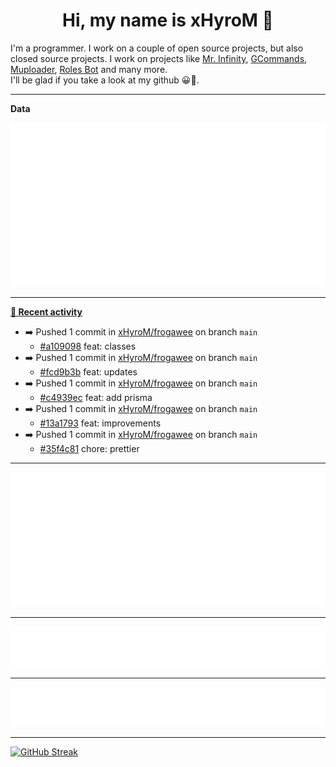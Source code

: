 <p align="center">
    <!-- <img src="https://avatars.githubusercontent.com/u/56601352" width="192" alt="hyro's pfp" /> -->
    <h1 align="center">Hi, my name is xHyroM 👋</h1>
</p>

I'm a programmer. I work on a couple of open source projects, but also closed source projects. I work on projects like [Mr. Infinity](https://discord.com/oauth2/authorize?client_id=720321585625694239&scope=bot%20applications.commands&permissions=8&redirect_uri=https://blobs.gq/imanager&prompt=consent&response_type=code), [GCommands](https://github.com/Garlic-Team/GCommands), [Muploader](https://github.com/xHyroM/Muploader), [Roles Bot](https://github.com/xHyroM/roles-bot) and many more.  
I'll be glad if you take a look at my github 😀👀.

___
**Data**

<img src="https://github.com/xHyroM/xHyroM/blob/master/.cache/base.svg">

___

**[📰 Recent activity](https://github.com/xHyroM)**
* ➡️ Pushed 1 commit in [xHyroM/frogawee](https://github.com/xHyroM/frogawee) on branch `main`
  * [#a109098](https://github.com/xHyroM/frogawee/commit/a109098) feat: classes
* ➡️ Pushed 1 commit in [xHyroM/frogawee](https://github.com/xHyroM/frogawee) on branch `main`
  * [#fcd9b3b](https://github.com/xHyroM/frogawee/commit/fcd9b3b) feat: updates
* ➡️ Pushed 1 commit in [xHyroM/frogawee](https://github.com/xHyroM/frogawee) on branch `main`
  * [#c4939ec](https://github.com/xHyroM/frogawee/commit/c4939ec) feat: add prisma
* ➡️ Pushed 1 commit in [xHyroM/frogawee](https://github.com/xHyroM/frogawee) on branch `main`
  * [#13a1793](https://github.com/xHyroM/frogawee/commit/13a1793) feat: improvements
* ➡️ Pushed 1 commit in [xHyroM/frogawee](https://github.com/xHyroM/frogawee) on branch `main`
  * [#35f4c81](https://github.com/xHyroM/frogawee/commit/35f4c81) chore: prettier


___

<img src="https://github.com/xHyroM/xHyroM/blob/master/.cache/isocalendar.svg">

___

<img src="https://github.com/xHyroM/xHyroM/blob/master/.cache/languages.svg">

___

<img src="https://github.com/xHyroM/xHyroM/blob/master/.cache/achievements.svg">

___

[![GitHub Streak](https://github-readme-streak-stats.herokuapp.com?user=xHyroM&theme=dark&hide_border=true&date_format=M%20j%5B%2C%20Y%5D)](https://git.io/streak-stats)
